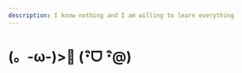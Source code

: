 ```yaml
---
description: I know nothing and I am willing to learn everything
---
```


# \(。-ω-\)&gt;🍵 \(･ิᗜ ･ิ@\)

##  <a id="ctf-and-learning"></a>

